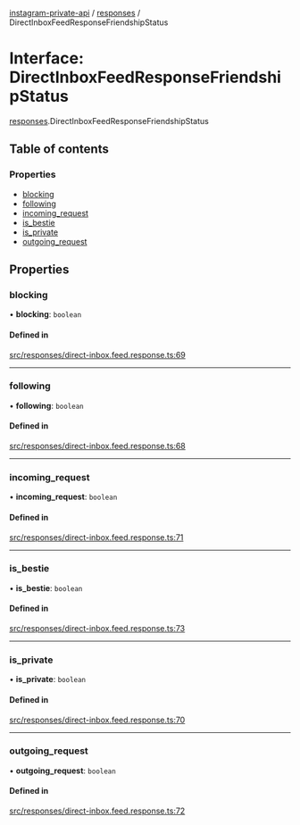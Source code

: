 [instagram-private-api](../../README.md) / [responses](../../modules/responses.md) / DirectInboxFeedResponseFriendshipStatus

# Interface: DirectInboxFeedResponseFriendshipStatus

[responses](../../modules/responses.md).DirectInboxFeedResponseFriendshipStatus

## Table of contents

### Properties

- [blocking](DirectInboxFeedResponseFriendshipStatus.md#blocking)
- [following](DirectInboxFeedResponseFriendshipStatus.md#following)
- [incoming\_request](DirectInboxFeedResponseFriendshipStatus.md#incoming_request)
- [is\_bestie](DirectInboxFeedResponseFriendshipStatus.md#is_bestie)
- [is\_private](DirectInboxFeedResponseFriendshipStatus.md#is_private)
- [outgoing\_request](DirectInboxFeedResponseFriendshipStatus.md#outgoing_request)

## Properties

### blocking

• **blocking**: `boolean`

#### Defined in

[src/responses/direct-inbox.feed.response.ts:69](https://github.com/Nerixyz/instagram-private-api/blob/4971f34/src/responses/direct-inbox.feed.response.ts#L69)

___

### following

• **following**: `boolean`

#### Defined in

[src/responses/direct-inbox.feed.response.ts:68](https://github.com/Nerixyz/instagram-private-api/blob/4971f34/src/responses/direct-inbox.feed.response.ts#L68)

___

### incoming\_request

• **incoming\_request**: `boolean`

#### Defined in

[src/responses/direct-inbox.feed.response.ts:71](https://github.com/Nerixyz/instagram-private-api/blob/4971f34/src/responses/direct-inbox.feed.response.ts#L71)

___

### is\_bestie

• **is\_bestie**: `boolean`

#### Defined in

[src/responses/direct-inbox.feed.response.ts:73](https://github.com/Nerixyz/instagram-private-api/blob/4971f34/src/responses/direct-inbox.feed.response.ts#L73)

___

### is\_private

• **is\_private**: `boolean`

#### Defined in

[src/responses/direct-inbox.feed.response.ts:70](https://github.com/Nerixyz/instagram-private-api/blob/4971f34/src/responses/direct-inbox.feed.response.ts#L70)

___

### outgoing\_request

• **outgoing\_request**: `boolean`

#### Defined in

[src/responses/direct-inbox.feed.response.ts:72](https://github.com/Nerixyz/instagram-private-api/blob/4971f34/src/responses/direct-inbox.feed.response.ts#L72)
